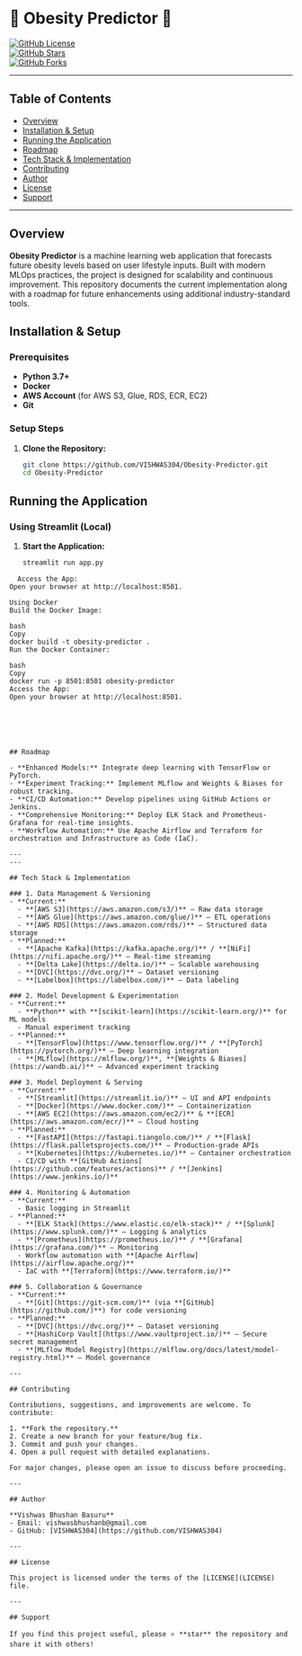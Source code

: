 # 🏥 Obesity Predictor 🍏

[![GitHub License](https://img.shields.io/github/license/VISHWAS304/Obesity-Predictor)](LICENSE)  
[![GitHub Stars](https://img.shields.io/github/stars/vishwas304/Obesity-Predictor)](https://github.com/VISHWAS304/Obesity-Predictor/stargazers)  
[![GitHub Forks](https://img.shields.io/github/forks/vishwas304/Obesity-Predictor)](https://github.com/VISHWAS304/Obesity-Predictor/network/members)

---

## Table of Contents

- [Overview](#overview)
- [Installation & Setup](#installation--setup)
- [Running the Application](#running-the-application)
- [Roadmap](#roadmap)
- [Tech Stack & Implementation](#tech-stack--implementation)
- [Contributing](#contributing)
- [Author](#author)
- [License](#license)
- [Support](#support)

---

## Overview

**Obesity Predictor** is a machine learning web application that forecasts future obesity levels based on user lifestyle inputs. Built with modern MLOps practices, the project is designed for scalability and continuous improvement. This repository documents the current implementation along with a roadmap for future enhancements using additional industry-standard tools.


## Installation & Setup

### Prerequisites
- **Python 3.7+**
- **Docker**
- **AWS Account** (for AWS S3, Glue, RDS, ECR, EC2)
- **Git**

### Setup Steps

1. **Clone the Repository:**
   ```bash
   git clone https://github.com/VISHWAS304/Obesity-Predictor.git
   cd Obesity-Predictor


## Running the Application

### Using Streamlit (Local)

1. **Start the Application:**
   ```bash
   streamlit run app.py
```
  Access the App:
Open your browser at http://localhost:8501.

Using Docker
Build the Docker Image:

bash
Copy
docker build -t obesity-predictor .
Run the Docker Container:

bash
Copy
docker run -p 8501:8501 obesity-predictor
Access the App:
Open your browser at http://localhost:8501.






## Roadmap

- **Enhanced Models:** Integrate deep learning with TensorFlow or PyTorch.
- **Experiment Tracking:** Implement MLflow and Weights & Biases for robust tracking.
- **CI/CD Automation:** Develop pipelines using GitHub Actions or Jenkins.
- **Comprehensive Monitoring:** Deploy ELK Stack and Prometheus-Grafana for real-time insights.
- **Workflow Automation:** Use Apache Airflow and Terraform for orchestration and Infrastructure as Code (IaC).

---
---

## Tech Stack & Implementation

### 1. Data Management & Versioning
- **Current:**
  - **[AWS S3](https://aws.amazon.com/s3/)** – Raw data storage  
  - **[AWS Glue](https://aws.amazon.com/glue/)** – ETL operations  
  - **[AWS RDS](https://aws.amazon.com/rds/)** – Structured data storage
- **Planned:**
  - **[Apache Kafka](https://kafka.apache.org/)** / **[NiFi](https://nifi.apache.org/)** – Real-time streaming  
  - **[Delta Lake](https://delta.io/)** – Scalable warehousing  
  - **[DVC](https://dvc.org/)** – Dataset versioning  
  - **[Labelbox](https://labelbox.com/)** – Data labeling

### 2. Model Development & Experimentation
- **Current:**
  - **Python** with **[scikit-learn](https://scikit-learn.org/)** for ML models  
  - Manual experiment tracking
- **Planned:**
  - **[TensorFlow](https://www.tensorflow.org/)** / **[PyTorch](https://pytorch.org/)** – Deep learning integration  
  - **[MLflow](https://mlflow.org/)**, **[Weights & Biases](https://wandb.ai/)** – Advanced experiment tracking

### 3. Model Deployment & Serving
- **Current:**
  - **[Streamlit](https://streamlit.io/)** – UI and API endpoints  
  - **[Docker](https://www.docker.com/)** – Containerization  
  - **[AWS EC2](https://aws.amazon.com/ec2/)** & **[ECR](https://aws.amazon.com/ecr/)** – Cloud hosting
- **Planned:**
  - **[FastAPI](https://fastapi.tiangolo.com/)** / **[Flask](https://flask.palletsprojects.com/)** – Production-grade APIs  
  - **[Kubernetes](https://kubernetes.io/)** – Container orchestration  
  - CI/CD with **[GitHub Actions](https://github.com/features/actions)** / **[Jenkins](https://www.jenkins.io/)**

### 4. Monitoring & Automation
- **Current:**
  - Basic logging in Streamlit
- **Planned:**
  - **[ELK Stack](https://www.elastic.co/elk-stack)** / **[Splunk](https://www.splunk.com/)** – Logging & analytics  
  - **[Prometheus](https://prometheus.io/)** / **[Grafana](https://grafana.com/)** – Monitoring  
  - Workflow automation with **[Apache Airflow](https://airflow.apache.org/)**  
  - IaC with **[Terraform](https://www.terraform.io/)**

### 5. Collaboration & Governance
- **Current:**
  - **[Git](https://git-scm.com/)** (via **[GitHub](https://github.com/)**) for code versioning
- **Planned:**
  - **[DVC](https://dvc.org/)** – Dataset versioning  
  - **[HashiCorp Vault](https://www.vaultproject.io/)** – Secure secret management  
  - **[MLflow Model Registry](https://mlflow.org/docs/latest/model-registry.html)** – Model governance

---

## Contributing

Contributions, suggestions, and improvements are welcome. To contribute:

1. **Fork the repository.**
2. Create a new branch for your feature/bug fix.
3. Commit and push your changes.
4. Open a pull request with detailed explanations.

For major changes, please open an issue to discuss before proceeding.

---

## Author

**Vishwas Bhushan Basuru**  
- Email: vishwasbhushanb@gmail.com  
- GitHub: [VISHWAS304](https://github.com/VISHWAS304)

---

## License

This project is licensed under the terms of the [LICENSE](LICENSE) file.

---

## Support

If you find this project useful, please ⭐️ **star** the repository and share it with others!
